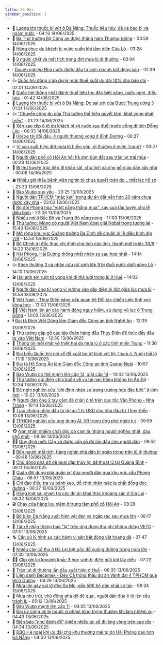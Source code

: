 ```yaml
---
title: Xã Hội
sidebar_position: 1
---
```


<!-- dantri-xa-hoi:START -->
- 🫣 [Lượng lớn thuốc bị vứt ở Đà Nẵng: Thuốc tiêu hủy, đã xé bao bì và ngâm nước](https://dantri.com.vn/xa-hoi/luong-lon-thuoc-bi-vut-o-da-nang-thuoc-tieu-huy-da-xe-bao-bi-va-ngam-nuoc-20250614100640618.htm) - 04:16 14/06/2025
- 💼 [Ba Thứ trưởng Bộ Công an được thăng hàm Thượng tướng](https://dantri.com.vn/xa-hoi/ba-thu-truong-bo-cong-an-duoc-thang-ham-thuong-tuong-20250614105213690.htm) - 03:59 14/06/2025
- 🎊 [Hàng chục du khách bị nước cuốn khi tắm biển Cửa Lò](https://dantri.com.vn/xa-hoi/hang-chuc-du-khach-bi-nuoc-cuon-khi-tam-bien-cua-lo-20250614101203450.htm) - 03:24 14/06/2025
- 🙉 [9 người chết và mất tích trong đợt mưa lũ dị thường](https://dantri.com.vn/xa-hoi/9-nguoi-chet-va-mat-tich-trong-dot-mua-lu-di-thuong-20250614075523935.htm) - 03:04 14/06/2025
- 🕯 [Doanh nghiệp Nhà nước được đầu tư kinh doanh bất động sản](https://dantri.com.vn/xa-hoi/doanh-nghiep-nha-nuoc-duoc-dau-tu-kinh-doanh-bat-dong-san-20250614092845499.htm) - 02:39 14/06/2025
- 👍 [Quốc hội đồng ý áp dụng mức thuế suất ưu đãi 10% cho báo chí](https://dantri.com.vn/xa-hoi/quoc-hoi-dong-y-ap-dung-muc-thue-suat-uu-dai-10-cho-bao-chi-20250614085254203.htm) - 02:01 14/06/2025
- 🤖 [Quốc hội thống nhất đánh thuế tiêu thụ đặc biệt xăng, nước ngọt, điều hòa](https://dantri.com.vn/xa-hoi/quoc-hoi-thong-nhat-danh-thue-tieu-thu-dac-biet-xang-nuoc-ngot-dieu-hoa-20250614083810355.htm) - 01:42 14/06/2025
- 🙉 [Lượng lớn thuốc bị vứt ở Đà Nẵng: Do sai sót của Dược Trung ương 3](https://dantri.com.vn/xa-hoi/luong-lon-thuoc-bi-vut-o-da-nang-do-sai-sot-cua-duoc-trung-uong-3-20250613223649940.htm) - 01:31 14/06/2025
- 👍 [&quot;Chuyến công du của Thủ tướng thể hiện quyết tâm, khát vọng phát triển&quot;](https://dantri.com.vn/xa-hoi/chuyen-cong-du-cua-thu-tuong-the-hien-quyet-tam-khat-vong-phat-trien-20250614080752568.htm) - 01:23 14/06/2025
- 🗽 [Xôn xao clip ô tô du khách bị xịt nước xua đuổi trước cổng di tích Đồng Lộc](https://dantri.com.vn/xa-hoi/xon-xao-clip-o-to-du-khach-bi-xit-nuoc-xua-duoi-truoc-cong-di-tich-dong-loc-20250614072043906.htm) - 00:33 14/06/2025
- 🗽 [Hai xe tải đối đầu, 4 người thương vong ở Bình Dương](https://dantri.com.vn/xa-hoi/hai-xe-tai-doi-dau-4-nguoi-thuong-vong-o-binh-duong-20250614071624742.htm) - 00:27 14/06/2025
- 🔥 [Vì sao xuất hiện đợt mưa lũ hiếm gặp, dị thường ở miền Trung?](https://dantri.com.vn/xa-hoi/vi-sao-xuat-hien-dot-mua-lu-hiem-gap-di-thuong-o-mien-trung-20250614072153476.htm) - 00:27 14/06/2025
- 🦒 [Người dân phố cổ Hội An hối hả dọn bùn đất sau trận lụt trái mùa](https://dantri.com.vn/xa-hoi/nguoi-dan-pho-co-hoi-an-hoi-ha-don-bun-dat-sau-tran-lut-trai-mua-20250614070350170.htm) - 00:23 14/06/2025
- 🧐 [Bí thư huyện trực tiếp đi khảo sát, chủ tịch xã cho gỗ giúp dân xây nhà](https://dantri.com.vn/xa-hoi/bi-thu-huyen-truc-tiep-di-khao-sat-chu-tich-xa-cho-go-giup-dan-xay-nha-20250612152039094.htm) - 00:08 14/06/2025
- ⛽️ [Nhiều gói thầu bệnh viện nghìn tỷ chưa quyết toán do... thất lạc hồ sơ](https://dantri.com.vn/xa-hoi/nhieu-goi-thau-benh-vien-nghin-ty-chua-quyet-toan-do-that-lac-ho-so-20250613183311916.htm) - 23:33 13/06/2025
- 🚀 [Bão Wutip suy yếu](https://dantri.com.vn/xa-hoi/bao-wutip-suy-yeu-20250614061916515.htm) - 23:25 13/06/2025
- 🦒 [Người dân TPHCM &quot;mắc kẹt&quot; trong dự án đất nền hơn 20 năm chưa được xây nhà](https://dantri.com.vn/xa-hoi/nguoi-dan-tphcm-mac-ket-trong-du-an-dat-nen-hon-20-nam-chua-duoc-xay-nha-20250613155743099.htm) - 23:00 13/06/2025
- 🦅 [Bộ đội Phòng hóa &quot;vượt nắng thắng mưa&quot;, say sưa tập luyện cho lễ diễu binh](https://dantri.com.vn/xa-hoi/bo-doi-phong-hoa-vuot-nang-thang-mua-say-sua-tap-luyen-cho-le-dieu-binh-20250613220651108.htm) - 22:06 13/06/2025
- 🚀 [Nhiều nơi ở Bắc Bộ và Trung Bộ nắng nóng](https://dantri.com.vn/xa-hoi/nhieu-noi-o-bac-bo-va-trung-bo-nang-nong-20250613180801256.htm) - 17:00 13/06/2025
- 🦅 [Thủ tướng: Mong có người Việt Nam đoạt giải Nobel trong tương lai](https://dantri.com.vn/xa-hoi/thu-tuong-mong-co-nguoi-viet-nam-doat-giai-nobel-trong-tuong-lai-20250613224301831.htm) - 15:43 13/06/2025
- 🤠 [Mở rộng khu vực Quảng trường Ba Đình để chuẩn bị lễ diễu binh dịp 2/9](https://dantri.com.vn/xa-hoi/mo-rong-khu-vuc-quang-truong-ba-dinh-de-chuan-bi-le-dieu-binh-dip-29-20250613214641711.htm) - 14:50 13/06/2025
- 💄 [Bộ Chính trị đốc thúc chỉ định chủ tịch các tỉnh, thành mới trước 30/6](https://dantri.com.vn/xa-hoi/bo-chinh-tri-doc-thuc-chi-dinh-chu-tich-cac-tinh-thanh-moi-truoc-306-20250613211827618.htm) - 14:22 13/06/2025
- 🥷 [Hải Phòng, Hải Dương thống nhất nhân sự sau hợp nhất](https://dantri.com.vn/xa-hoi/hai-phong-hai-duong-thong-nhat-nhan-su-sau-hop-nhat-20250613211217688.htm) - 14:14 13/06/2025
- 👍 [Khen thưởng 3 cá nhân cứu nữ sinh lớp 9 bị đuối nước dưới sông Lô](https://dantri.com.vn/xa-hoi/khen-thuong-3-ca-nhan-cuu-nu-sinh-lop-9-bi-duoi-nuoc-duoi-song-lo-20250613210218713.htm) - 14:10 13/06/2025
- 🎬 [Hai anh em ruột tử vong khi đi thả lưới trong lũ ở Huế](https://dantri.com.vn/xa-hoi/hai-anh-em-ruot-tu-vong-khi-di-tha-luoi-trong-lu-o-hue-20250613195050118.htm) - 14:02 13/06/2025
- 🦒 [Người đàn ông tử vong vì vướng vào dây điện bị đứt giữa lúc mưa lũ](https://dantri.com.vn/xa-hoi/nguoi-dan-ong-tu-vong-vi-vuong-vao-day-dien-bi-dut-giua-luc-mua-lu-20250613194634691.htm) - 13:58 13/06/2025
- 🌊 [Việt Nam - Thụy Điển nâng cấp quan hệ Đối tác chiến lược lĩnh vực khoa học](https://dantri.com.vn/xa-hoi/viet-nam-thuy-dien-nang-cap-quan-he-doi-tac-chien-luoc-linh-vuc-khoa-hoc-20250613200031022.htm) - 13:00 13/06/2025
- 🧑‍💻 [Việt Nam lên án các hành động nguy hiểm, sử dụng vũ lực ở Trung Đông](https://dantri.com.vn/xa-hoi/viet-nam-len-an-cac-hanh-dong-nguy-hiem-su-dung-vu-luc-o-trung-dong-20250613200012391.htm) - 13:00 13/06/2025
- 🕴 [Đại tá Đinh Việt Dũng làm Giám đốc Công an tỉnh Nghệ An](https://dantri.com.vn/xa-hoi/dai-ta-dinh-viet-dung-lam-giam-doc-cong-an-tinh-nghe-an-20250613192349477.htm) - 12:39 13/06/2025
- 🤔 [Thủ tướng gặp gỡ các tập đoàn hàng đầu Thụy Điển để thúc đẩy đầu tư vào Việt Nam](https://dantri.com.vn/xa-hoi/thu-tuong-gap-go-cac-tap-doan-hang-dau-thuy-dien-de-thuc-day-dau-tu-vao-viet-nam-20250613183327190.htm) - 12:30 13/06/2025
- 💄 [Thông tin mới nhất về thiệt hại do mưa lũ ở các tỉnh miền Trung](https://dantri.com.vn/xa-hoi/thong-tin-moi-nhat-ve-thiet-hai-do-mua-lu-o-cac-tinh-mien-trung-20250613183037566.htm) - 11:36 13/06/2025
- 🧠 [Đại biểu Quốc hội nói về đề xuất bỏ tử hình với tội Tham ô, Nhận hối lộ](https://dantri.com.vn/xa-hoi/dai-bieu-quoc-hoi-noi-ve-de-xuat-bo-tu-hinh-voi-toi-tham-o-nhan-hoi-lo-20250613181512407.htm) - 11:19 13/06/2025
- 🦣 [Đại tá Hồ Song Ân làm Giám đốc Công an tỉnh Quảng Ngãi](https://dantri.com.vn/xa-hoi/dai-ta-ho-song-an-lam-giam-doc-cong-an-tinh-quang-ngai-20250613172216412.htm) - 10:57 13/06/2025
- 💫 [Bão Wutip có thể mạnh lên cấp 12, giật cấp 14](https://dantri.com.vn/xa-hoi/bao-wutip-co-the-manh-len-cap-12-giat-cap-14-20250613173943589.htm) - 10:42 13/06/2025
- 🚀 [Thủ tướng gửi điện chia buồn về vụ tai nạn hàng không tại Ấn Độ](https://dantri.com.vn/xa-hoi/thu-tuong-gui-dien-chia-buon-ve-vu-tai-nan-hang-khong-tai-an-do-20250613171924433.htm) - 10:34 13/06/2025
- 🤔 [Đề nghị nghiên cứu “chỉ định nhân sự trong trường hợp đặc biệt” ở tỉnh mới](https://dantri.com.vn/xa-hoi/de-nghi-nghien-cuu-chi-dinh-nhan-su-trong-truong-hop-dac-biet-o-tinh-moi-20250613171818291.htm) - 10:23 13/06/2025
- ⚗️ [Người đàn ông 2 tay cầm đá chặn ô tô trên cao tốc Vân Phong - Nha Trang](https://dantri.com.vn/xa-hoi/nguoi-dan-ong-2-tay-cam-da-chan-o-to-tren-cao-toc-van-phong-nha-trang-20250613170427204.htm) - 10:14 13/06/2025
- 🫶 [Trao chứng nhận đầu tư dự án 1 tỷ USD cho nhà đầu tư Thụy Điển](https://dantri.com.vn/xa-hoi/trao-chung-nhan-dau-tu-du-an-1-ty-usd-cho-nha-dau-tu-thuy-dien-20250613155327254.htm) - 10:08 13/06/2025
- 🌮 [TPHCM nghiên cứu ứng dụng AI, VR trong ứng phó ngập lụt](https://dantri.com.vn/xa-hoi/tphcm-nghien-cuu-ung-dung-ai-vr-trong-ung-pho-ngap-lut-20250613161639689.htm) - 09:59 13/06/2025
- 🐵 [Nạn nhân nhiễm chất độc da cam là những người nghèo nhất, đau khổ nhất](https://dantri.com.vn/xa-hoi/nan-nhan-nhiem-chat-doc-da-cam-la-nhung-nguoi-ngheo-nhat-dau-kho-nhat-20250613164545346.htm) - 09:56 13/06/2025
- 🧑‍🏫 [Quy định mới: Cấp xã được cấp sổ đỏ lần đầu cho người dân](https://dantri.com.vn/xa-hoi/quy-dinh-moi-cap-xa-duoc-cap-so-do-lan-dau-cho-nguoi-dan-20250613164417131.htm) - 09:52 13/06/2025
- 💫 [Bốn người mất tích, hàng nghìn nhà dân bị ngập trong trận lũ dị thường](https://dantri.com.vn/xa-hoi/bon-nguoi-mat-tich-hang-nghin-nha-dan-bi-ngap-trong-tran-lu-di-thuong-20250613131836218.htm) - 09:48 13/06/2025
- 🦩 [Chủ động phá dỡ đê quai đập thủy lợi để thoát lũ tại Quảng Bình](https://dantri.com.vn/xa-hoi/chu-dong-pha-do-de-quai-dap-thuy-loi-de-thoat-lu-tai-quang-binh-20250613160453559.htm) - 09:11 13/06/2025
- 🦄 [Quân đội dùng phà quân sự đưa người dân qua khu vực cầu Phong Châu](https://dantri.com.vn/xa-hoi/quan-doi-dung-pha-quan-su-dua-nguoi-dan-qua-khu-vuc-cau-phong-chau-20250613153337778.htm) - 08:57 13/06/2025
- 💂 [Chỉ đạo điều tra vụ bánh kẹo, đồ chơi nhãn mác lạ chất đống dọc đường](https://dantri.com.vn/xa-hoi/chi-dao-dieu-tra-vu-banh-keo-do-choi-nhan-mac-la-chat-dong-doc-duong-20250613151547322.htm) - 08:37 13/06/2025
- 💄 [Hàng loạt sai phạm tại các dự án khai thác khoáng sản ở Gia Lai](https://dantri.com.vn/xa-hoi/hang-loat-sai-pham-tai-cac-du-an-khai-thac-khoang-san-o-gia-lai-20250613125337307.htm) - 08:32 13/06/2025
- 🎬 [Cháy cửa hàng lưu niệm ở trung tâm phố cổ Hội An](https://dantri.com.vn/xa-hoi/chay-cua-hang-luu-niem-o-trung-tam-pho-co-hoi-an-20250613151818331.htm) - 08:28 13/06/2025
- 👀 [Bờ biển Đà Nẵng xuất hiện vệt đen và ngập rác sau mưa lớn](https://dantri.com.vn/xa-hoi/bo-bien-da-nang-xuat-hien-vet-den-va-ngap-rac-sau-mua-lon-20250613141858355.htm) - 08:17 13/06/2025
- 💃 [Tài xế nhận thông báo &quot;lạ&quot; trên ứng dụng thu phí không dừng VETC](https://dantri.com.vn/xa-hoi/tai-xe-nhan-thong-bao-la-tren-ung-dung-thu-phi-khong-dung-vetc-20250613144025455.htm) - 07:51 13/06/2025
- 🪜 [Cần xử lý hình sự các hành vi săn bắt động vật hoang dã](https://dantri.com.vn/xa-hoi/can-xu-ly-hinh-su-cac-hanh-vi-san-bat-dong-vat-hoang-da-20250613114457474.htm) - 07:47 13/06/2025
- 📝 [Nhiều cây cổ thụ ở Đà Lạt bật gốc đổ xuống đường trong mưa lớn](https://dantri.com.vn/xa-hoi/nhieu-cay-co-thu-o-da-lat-bat-goc-do-xuong-duong-trong-mua-lon-20250613141302987.htm) - 07:30 13/06/2025
- 🧑‍💻 [Clip ghi lại khoảnh khắc 3 học sinh bị điện giật khi lấy diều](https://dantri.com.vn/xa-hoi/clip-ghi-lai-khoanh-khac-3-hoc-sinh-bi-dien-giat-khi-lay-dieu-20250613132006021.htm) - 07:22 13/06/2025
- 👺 [Trận lụt dị thường lần đầu xuất hiện ở Huế](https://dantri.com.vn/xa-hoi/tran-lut-di-thuong-lan-dau-xuat-hien-o-hue-20250613131248351.htm) - 06:35 13/06/2025
- 🌮 [Liên danh Becamex - Đèo Cả trúng thầu dự án Vành đai 4 TPHCM qua Bình Dương](https://dantri.com.vn/xa-hoi/lien-danh-becamex-deo-ca-trung-thau-du-an-vanh-dai-4-tphcm-qua-binh-duong-20250613124517790.htm) - 06:29 13/06/2025
- 🤭 [Mưa lớn gây sạt lở đèo Sa Mù, gần 500 hộ dân phải sơ tán](https://dantri.com.vn/xa-hoi/mua-lon-gay-sat-lo-deo-sa-mu-gan-500-ho-dan-phai-so-tan-20250613125854832.htm) - 06:24 13/06/2025
- 💪 [Mưa như trút, chủ động phá dỡ đê quai, người dân đưa ô tô lên cầu tránh lũ](https://dantri.com.vn/xa-hoi/mua-nhu-trut-chu-dong-pha-do-de-quai-nguoi-dan-dua-o-to-len-cau-tranh-lu-20250613115740656.htm) - 05:12 13/06/2025
- 🧰 [Bão Wutip mạnh lên cấp 11](https://dantri.com.vn/xa-hoi/bao-wutip-manh-len-cap-11-20250613115221909.htm) - 04:55 13/06/2025
- 🤡 [Đại úy công an bị người vi phạm tông trọng thương khi làm nhiệm vụ](https://dantri.com.vn/xa-hoi/dai-uy-cong-an-bi-nguoi-vi-pham-tong-trong-thuong-khi-lam-nhiem-vu-20250613113728172.htm) - 04:43 13/06/2025
- 🦆 [Biển báo &quot;như đánh đố&quot; khiến nhiều tài xế đi lòng vòng trên cao tốc](https://dantri.com.vn/xa-hoi/bien-bao-nhu-danh-do-khien-nhieu-tai-xe-di-long-vong-tren-cao-toc-20250613111400125.htm) - 04:34 13/06/2025
- 🦍 [ĐBQH e ngại khi ưu đãi cho khu thương mại tự do Hải Phòng cao hơn Đà Nẵng](https://dantri.com.vn/xa-hoi/dbqh-e-ngai-khi-uu-dai-cho-khu-thuong-mai-tu-do-hai-phong-cao-hon-da-nang-20250613112131574.htm) - 04:30 13/06/2025<!-- dantri-xa-hoi:END -->
